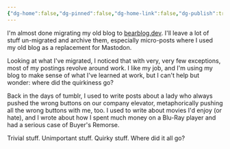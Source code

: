 ```yaml
---
{"dg-home":false,"dg-pinned":false,"dg-home-link":false,"dg-publish":true,"type":"post","disabled rules":["header-increment","yaml-title","yaml-title-alias","file-name-heading"],"title":"Where Did the Quirkiness Go?","dg-permalink":"where-did-the-quirkiness-go/","created-date":"2024-03-29T11:12:37","aliases":["Where Did the Quirkiness Go?"],"linter-yaml-title-alias":"Where Did the Quirkiness Go?","updated-date":"2025-05-05T17:44:29","tags":["personal"],"dg-path":"where-did-the-quirkiness-go.md","permalink":"/where-did-the-quirkiness-go/","dgPassFrontmatter":true,"created":"2024-03-29T11:12:37","updated":"2025-05-05T17:44:29"}
---
```



I'm almost done migrating my old blog to [bearblog.dev](https://bearblog.dev). I'll leave a lot of stuff un-migrated and archive them, especially micro-posts where I used my old blog as a replacement for Mastodon.

Looking at what I've migrated, I noticed that with very, very few exceptions, most of my postings revolve around work. I like my job, and I'm using my blog to make sense of what I've learned at work, but I can't help but wonder: where did the quirkiness go?

Back in the days of tumblr, I used to write posts about a lady who always pushed the wrong buttons on our company elevator, metaphorically pushing all the wrong buttons with me, too. I used to write about movies I'd enjoy (or hate), and I wrote about how I spent much money on a Blu-Ray player and had a serious case of Buyer's Remorse.

Trivial stuff. Unimportant stuff. Quirky stuff. Where did it all go?
